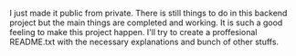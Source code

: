 I just made it public from private. There is still things to do in this backend project but the main things are completed and working. It is such a good feeling to make this project happen. I'll try to create a proffesional README.txt with the necessary explanations and bunch of other stuffs.
